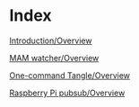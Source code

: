 # Index

[Introduction/Overview](/introduction/overview.md)

[MAM watcher/Overview](/mam-watcher/overview.md)

[One-command Tangle/Overview](/one-command-tangle/overview.md)

[Raspberry Pi pubsub/Overview](/raspberry-pi-pub-sub/overview.md)